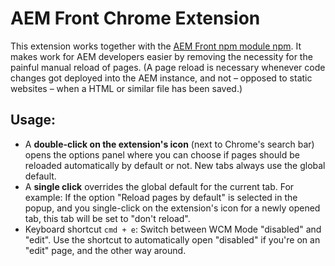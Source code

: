 # AEM Front Chrome Extension

This extension works together with the [AEM Front npm module npm](https://www.npmjs.com/package/aem-front). It makes work for AEM developers easier by removing the necessity for the painful manual reload of pages. (A page reload is necessary whenever code changes got deployed into the AEM instance, and not – opposed to static websites – when a HTML or similar file has been saved.)

## Usage:
- A **double-click on the extension's icon** (next to Chrome's search bar) opens the options panel where you can choose if pages should be reloaded automatically by default or not. New tabs always use the global default.
- A **single click** overrides the global default for the current tab. For example: If the option "Reload pages by default" is selected in the popup, and you single-click on the extension's icon for a newly opened tab, this tab will be set to "don't reload".
- Keyboard shortcut `cmd + e`: Switch between WCM Mode "disabled" and "edit". Use the shortcut  to automatically open "disabled" if you're on an "edit" page, and the other way around.
